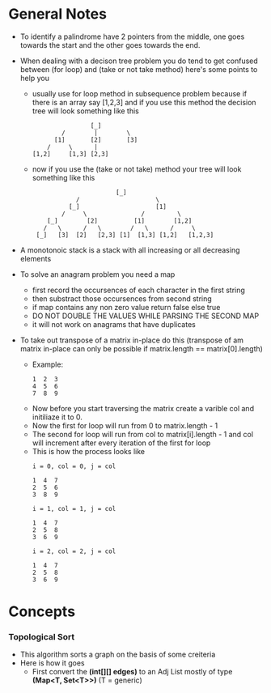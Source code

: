 # General Notes
* To identify a palindrome have 2 pointers from the middle, one goes towards the start and the other goes towards the end.
* When dealing with a decison tree problem you do tend to get confused between (for loop) and (take or not take method) here's some points to help you
    * usually use for loop method in subsequence problem because if there is an array say [1,2,3] and if you use this method the decision tree will look something like this
        ```
                        [_]   
                /        |        \ 
              [1]       [2]       [3]
            /     \      |
        [1,2]     [1,3] [2,3]
        ```
    
    * now if you use the (take or not take) method your tree will look something like this
        ```
                               [_]  
                    /                     \
                  [_]                     [1]
                /     \               /         \
            [_]        [2]          [1]        [1,2]
           /   \      /   \        /   \      /     \    
         [_]   [3]  [2]   [2,3] [1]  [1,3] [1,2]   [1,2,3]
        ```
* A monotonoic stack is a stack with all increasing or all decreasing elements
* To solve an anagram problem you need a map
    * first record the occursences of each character in the first string
    * then substract those occursences from second string
    * if map contains any non zero value return false else true
    * DO NOT DOUBLE THE VALUES WHILE PARSING THE SECOND MAP
    * it will not work on anagrams that have duplicates

* To take out transpose of a matrix in-place do this (transpose of am matrix in-place can only be possible if matrix.length == matrix[0].length)
    * Example:
        ``` 
        1  2  3
        4  5  6
        7  8  9
        ```
    * Now before you start traversing the matrix create a varible col and initiliaze it to 0.
    * Now the first for loop will run from 0 to matrix.length - 1
    * The second for loop will run from col to matrix[i].length - 1 and col will increment after every iteration of the first for loop
    * This is how the process looks like
        ``` 
        i = 0, col = 0, j = col

        1  4  7
        2  5  6
        3  8  9

        i = 1, col = 1, j = col

        1  4  7
        2  5  8
        3  6  9

        i = 2, col = 2, j = col

        1  4  7
        2  5  8
        3  6  9
        ```

# Concepts
### Topological Sort
* This algorithm sorts a graph on the basis of some creiteria
* Here is how it goes
    * First convert the **(int[][] edges)** to an Adj List mostly of type **(Map\<T, Set\<T>>)** (T = generic)


